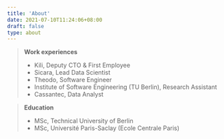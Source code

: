```yaml
---
title: 'About'
date: 2021-07-10T11:24:06+08:00
draft: false
type: about
---
```


> **Work experiences**
>
> - Kili, Deputy CTO & First Employee
> - Sicara, Lead Data Scientist
> - Theodo, Software Engineer
> - Institute of Software Engineering (TU Berlin), Research Assistant
> - Cassantec, Data Analyst

> **Education**
>
> - MSc, Technical University of Berlin
> - MSc, Université Paris-Saclay (Ecole Centrale Paris)
